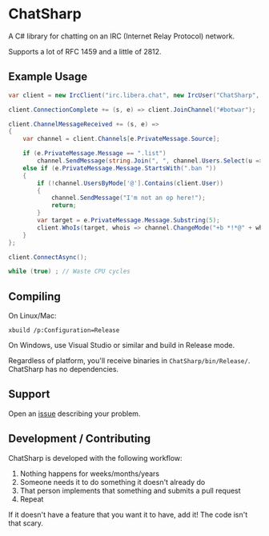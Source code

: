 # ChatSharp

A C# library for chatting on an IRC (Internet Relay Protocol) network.

Supports a lot of RFC 1459 and a little of 2812.

## Example Usage

```csharp
var client = new IrcClient("irc.libera.chat", new IrcUser("ChatSharp", "ChatSharp"));

client.ConnectionComplete += (s, e) => client.JoinChannel("#botwar");

client.ChannelMessageReceived += (s, e) =>
{
    var channel = client.Channels[e.PrivateMessage.Source];

    if (e.PrivateMessage.Message == ".list")
        channel.SendMessage(string.Join(", ", channel.Users.Select(u => u.Nick)));
    else if (e.PrivateMessage.Message.StartsWith(".ban "))
    {
        if (!channel.UsersByMode['@'].Contains(client.User))
        {
            channel.SendMessage("I'm not an op here!");
            return;
        }
        var target = e.PrivateMessage.Message.Substring(5);
        client.WhoIs(target, whois => channel.ChangeMode("+b *!*@" + whois.User.Hostname));
    }
};

client.ConnectAsync();

while (true) ; // Waste CPU cycles
```

## Compiling

On Linux/Mac:

    xbuild /p:Configuration=Release

On Windows, use Visual Studio or similar and build in Release mode.

Regardless of platform, you'll receive binaries in `ChatSharp/bin/Release/`. ChatSharp has no dependencies.

## Support

Open an [issue](https://tildegit.org/ben/chatsharp/issues) describing your problem.

## Development / Contributing

ChatSharp is developed with the following workflow:

1. Nothing happens for weeks/months/years
2. Someone needs it to do something it doesn't already do
3. That person implements that something and submits a pull request
4. Repeat

If it doesn't have a feature that you want it to have, add it! The code isn't that scary.
